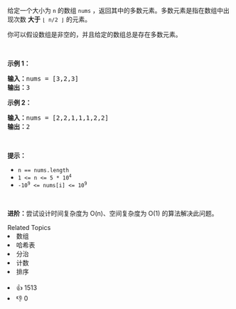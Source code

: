 <p>给定一个大小为 <code>n</code><em> </em>的数组&nbsp;<code>nums</code> ，返回其中的多数元素。多数元素是指在数组中出现次数 <strong>大于</strong>&nbsp;<code>⌊ n/2 ⌋</code>&nbsp;的元素。</p>

<p>你可以假设数组是非空的，并且给定的数组总是存在多数元素。</p>

<p>&nbsp;</p>

<p><strong>示例&nbsp;1：</strong></p>

<pre>
<strong>输入：</strong>nums = [3,2,3]
<strong>输出：</strong>3</pre>

<p><strong>示例&nbsp;2：</strong></p>

<pre>
<strong>输入：</strong>nums = [2,2,1,1,1,2,2]
<strong>输出：</strong>2
</pre>

<p>&nbsp;</p> 
<strong>提示：</strong>

<ul> 
 <li><code>n == nums.length</code></li> 
 <li><code>1 &lt;= n &lt;= 5 * 10<sup>4</sup></code></li> 
 <li><code>-10<sup>9</sup> &lt;= nums[i] &lt;= 10<sup>9</sup></code></li> 
</ul>

<p>&nbsp;</p>

<p><strong>进阶：</strong>尝试设计时间复杂度为 O(n)、空间复杂度为 O(1) 的算法解决此问题。</p>

<div><div>Related Topics</div><div><li>数组</li><li>哈希表</li><li>分治</li><li>计数</li><li>排序</li></div></div><br><div><li>👍 1513</li><li>👎 0</li></div>